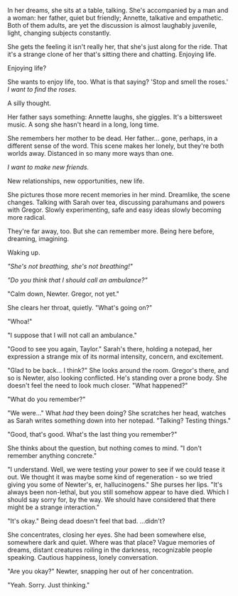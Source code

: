 In her dreams, she sits at a table, talking. She's accompanied by a man and a woman: her father, quiet but friendly; Annette, talkative and empathetic. Both of them adults, are yet the discussion is almost laughably juvenile, light, changing subjects constantly.

She gets the feeling it isn't really her, that she's just along for the ride. That it's a strange clone of her that's sitting there and chatting. Enjoying life.

Enjoying life?

She wants to enjoy life, too. What is that saying? 'Stop and smell the roses.' *I want to find the roses.* 

A silly thought. 

Her father says something: Annette laughs, she giggles. It's a bittersweet music. A song she hasn't heard in a long, long time.

She remembers her mother to be dead. Her father... gone, perhaps, in a different sense of the word. This scene makes her lonely, but they're both worlds away. Distanced in so many more ways than one. 

*I want to make new friends.*

New relationships, new opportunities, new life.

She pictures those more recent memories in her mind. Dreamlike, the scene changes. Talking with Sarah over tea, discussing parahumans and powers with Gregor. Slowly experimenting, safe and easy ideas slowly becoming more radical.

They're far away, too. But she can remember more. Being here before, dreaming, imagining. 

Waking up.

*"She's not breathing, she's not breathing!"*

*"Do you think that I should call an ambulance?"*

"Calm down, Newter. Gregor, not yet."

She clears her throat, quietly. "What's going on?"

"Whoa!" 

"I suppose that I will not call an ambulance." 

"Good to see you again, Taylor." Sarah's there, holding a notepad, her expression a strange mix of its normal intensity, concern, and excitement.

"Glad to be back... I think?" She looks around the room. Gregor's there, and so is Newter, also looking conflicted. He's standing over a prone body. She doesn't feel the need to look much closer. "What happened?"

"What do you remember?" 

"We were..." What *had* they been doing? She scratches her head, watches as Sarah writes something down into her notepad. "Talking? Testing things."

"Good, that's good. What's the last thing you remember?"

She thinks about the question, but nothing comes to mind. "I don't remember anything concrete."

"I understand. Well, we were testing your power to see if we could tease it out. We thought it was maybe some kind of regeneration - so we tried giving you some of Newter's, er, hallucinogens." She purses her lips. "It's always been non-lethal, but you still somehow appear to have died. Which I should say sorry for, by the way. We should have considered that there might be a strange interaction."

"It's okay." Being dead doesn't feel that bad. ...didn't?

She concentrates, closing her eyes. She had been somewhere else, somewhere dark and quiet. Where was that place? Vague memories of dreams, distant creatures roiling in the darkness, recognizable people speaking. Cautious happiness, lonely conversation.

"Are you okay?" Newter, snapping her out of her concentration.

"Yeah. Sorry. Just thinking."

